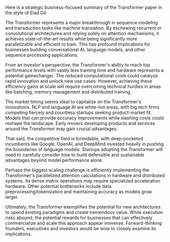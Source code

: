 Here is a strategic business-focused summary of the Transformer paper in the style of Elad Gil:

The Transformer represents a major breakthrough in sequence modeling and transduction tasks like machine translation. By eschewing recurrent or convolutional architectures and relying solely on attention mechanisms, it achieves state-of-the-art results while being significantly more parallelizable and efficient to train. This has profound implications for businesses building conversational AI, language models, and other sequence processing applications.

From an investor's perspective, the Transformer's ability to reach top performance levels with vastly less training time and hardware represents a potential gamechanger. The reduced computational costs could catalyze rapid innovation and unlock new use cases. However, achieving these efficiency gains at scale will require overcoming technical hurdles in areas like batching, memory management and distributed training.

The market timing seems ideal to capitalize on the Transformer's innovations. NLP and language AI are white-hot areas, with big tech firms competing fiercely and countless startups seeking product-market fit. Models that can provide accuracy improvements while slashing costs could reshape the landscape. Early movers developing products and services around the Transformer may gain crucial advantages.

That said, the competitive field is formidable, with deep-pocketed incumbents like Google, OpenAI, and DeepMind invested heavily in pushing the boundaries of language models. Startups adopting the Transformer will need to carefully consider how to build defensible and sustainable advantages beyond model performance alone.

Perhaps the biggest scaling challenge is efficiently implementing the Transformer's parallelized attention calculations in hardware and distributed systems. Its dense matrix operations may require specialized acceleration hardware. Other potential bottlenecks include data preprocessing/tokenization and maintaining accuracy as models grow larger.

Ultimately, the Transformer exemplifies the potential for new architectures to upend existing paradigms and create tremendous value. While execution risks abound, the potential rewards for businesses that can effectively commercialize and scale this approach appear immense. Forward-thinking founders, executives and investors would be wise to closely examine its implications.